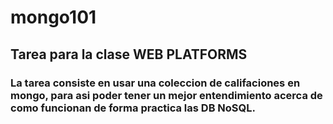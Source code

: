 # mongo101

## Tarea para la clase WEB PLATFORMS

### La tarea consiste en usar una coleccion de califaciones en mongo, para asi poder tener un mejor entendimiento acerca de como funcionan de forma practica las DB NoSQL.
